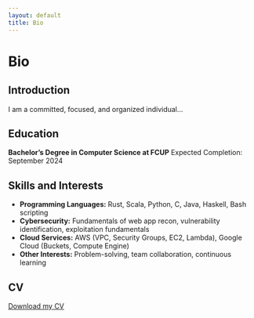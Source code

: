 ```yaml
---
layout: default
title: Bio
---
```

# Bio

## Introduction
I am a committed, focused, and organized individual...

## Education
**Bachelor’s Degree in Computer Science at FCUP** Expected Completion: September 2024

## Skills and Interests
- **Programming Languages:** Rust, Scala, Python, C, Java, Haskell, Bash scripting
- **Cybersecurity:** Fundamentals of web app recon, vulnerability identification, exploitation fundamentals
- **Cloud Services:** AWS (VPC, Security Groups, EC2, Lambda), Google Cloud (Buckets, Compute Engine)
- **Other Interests:** Problem-solving, team collaboration, continuous learning

## CV
[Download my CV](path-to-your-cv-file)

